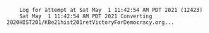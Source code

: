         Log for attempt at Sat May  1 11:42:54 AM PDT 2021 (12423)
        Sat May  1 11:42:54 AM PDT 2021 Converting 2020HIST201/KBe21hist201retVictoryForDemocracy.org...
